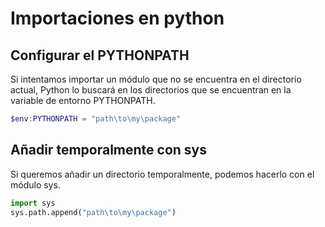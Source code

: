# Importaciones en python

## Configurar el PYTHONPATH
Si intentamos importar un módulo que no se encuentra en el directorio actual, Python lo buscará en los directorios que se encuentran en la variable de entorno PYTHONPATH.

```Powershell
$env:PYTHONPATH = "path\to\my\package"
```

## Añadir temporalmente con sys
Si queremos añadir un directorio temporalmente, podemos hacerlo con el módulo sys.

```Python
import sys
sys.path.append("path\to\my\package")
```